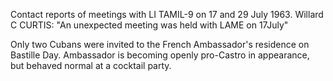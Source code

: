 Contact reports of meetings with LI TAMIL-9 on 17 and 29 July 1963. Willard C CURTIS: "An unexpected meeting was held with LAME on 17July"

Only two Cubans were invited to the French Ambassador's residence on Bastille Day. Ambassador is becoming openly pro-Castro in appearance, but behaved normal at a cocktail party.